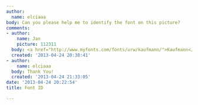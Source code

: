 ```yaml
---
author:
  name: elciaaa
body: Can you please help me to identify the font on this picture?
comments:
- author:
    name: Jan
    picture: 112311
  body: <a href="http://www.myfonts.com/fonts/urw/kaufmann/">Kaufmann</a>.
  created: '2013-04-24 20:38:41'
- author:
    name: elciaaa
  body: Thank You!
  created: '2013-04-24 21:33:05'
date: '2013-04-24 20:22:54'
title: Font ID

---
```

